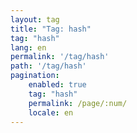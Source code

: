 ```yaml
---
layout: tag
title: "Tag: hash"
tag: "hash"
lang: en
permalink: '/tag/hash'
path: '/tag/hash'
pagination:
    enabled: true
    tag: "hash"
    permalink: /page/:num/
    locale: en
---
```

